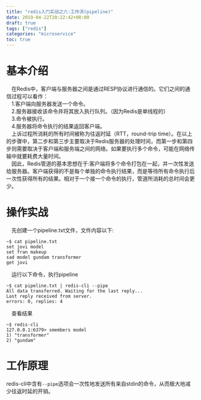 ```yaml
---
title: "redis入门实战之六:工作流(pipeline)"
date: 2019-04-22T20:22:42+08:00
draft: true
tags: ["redis"]
categories: "microservice"
toc: true
---
```

# 基本介绍
&emsp;在Redis中，客户端与服务器之间是通过RESP协议进行通信的。它们之间的通信过程可以看作：  
&emsp;1.客户端向服务器发送一个命令。  
&emsp;2.服务器接收该命令并将其放入执行队列。（因为Redis是单线程的）  
&emsp;3.命令被执行。  
&emsp;4.服务器将命令执行的结果返回客户端。  
&emsp;上诉过程所消耗的所有时间被称为往返时延（RTT，round-trip time）。在以上的步骤中，第二步和第三步主要取决于Redis服务器的处理时间，而第一步和第四步则需要取决于客户端和服务端之间的网络。如果要执行多个命令，可能在网络传输中就要耗费大量时间。  
&emsp;因此，Redis管道的基本思想在于:客户端将多个命令打包在一起，并一次性发送给服务器。客户端获得的不是每个单独的命令执行结果，而是等待所有命令执行后一次性获得所有的结果。相对于一个接一个命令的执行，管道所消耗的总时间会更少。  

# 操作实战
&emsp;先创建一个pipeline.txt文件，文件内容以下:
```jshelllanguage
~$ cat pipeline.txt 
set jovi model
set fran makeup
sad model gundam transformer
get jovi
```
&emsp;运行以下命令，执行pipeline
```jshelllanguage
~$ cat pipeline.txt | redis-cli --pipe
All data transferred. Waiting for the last reply...
Last reply received from server.
errors: 0, replies: 4
```
&emsp;查看结果
```jshelllanguage
~$ redis-cli 
127.0.0.1:6379> smembers model
1) "transformer"
2) "gundam"
```

# 工作原理
redis-cli中含有`--pipe`选项会一次性地发送所有来自stdin的命令，从而极大地减少往返时延的开销。


